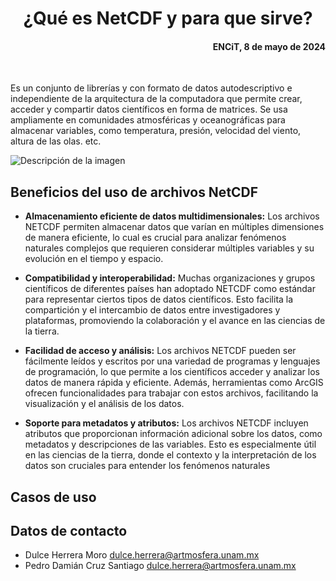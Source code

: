 # 
<div align="center">
<h1> <srong> ¿Qué es NetCDF y para que sirve? </srong></h1>

</div> 

<div style="text-align:right"> <h4> ENCiT, 8 de mayo de 2024</h4> 
 </div>
<br>

Es un conjunto de librerías y con formato de datos autodescriptivo e independiente de la arquitectura de la computadora que permite crear, acceder y compartir datos científicos en forma de matrices. Se usa ampliamente en comunidades atmosféricas y oceanográficas para almacenar variables, como temperatura, presión, velocidad del viento, altura de las olas. etc.

![Descripción de la imagen](https://github.com/DulceRosario/resources/blob/main/Netcdf.png?raw=true)

## Beneficios del uso de archivos NetCDF
* **Almacenamiento eficiente de datos multidimensionales:** Los archivos NETCDF permiten almacenar datos que varían en múltiples dimensiones de manera eficiente, lo cual es crucial para analizar fenómenos naturales complejos que requieren considerar múltiples variables y su evolución en el tiempo y espacio.

* **Compatibilidad y interoperabilidad:** Muchas organizaciones y grupos científicos de diferentes países han adoptado NETCDF como estándar para representar ciertos tipos de datos científicos. Esto facilita la compartición y el intercambio de datos entre investigadores y plataformas, promoviendo la colaboración y el avance en las ciencias de la tierra.

* **Facilidad de acceso y análisis:** Los archivos NETCDF pueden ser fácilmente leídos y escritos por una variedad de programas y lenguajes de programación, lo que permite a los científicos acceder y analizar los datos de manera rápida y eficiente. Además, herramientas como ArcGIS ofrecen funcionalidades para trabajar con estos archivos, facilitando la visualización y el análisis de los datos.

* **Soporte para metadatos y atributos:** Los archivos NETCDF incluyen atributos que proporcionan información adicional sobre los datos, como metadatos y descripciones de las variables. Esto es especialmente útil en las ciencias de la tierra, donde el contexto y la interpretación de los datos son cruciales para entender los fenómenos naturales

## Casos de uso 


## Datos de contacto

* Dulce Herrera Moro  dulce.herrera@artmosfera.unam.mx
* Pedro Damián Cruz Santiago  dulce.herrera@artmosfera.unam.mx